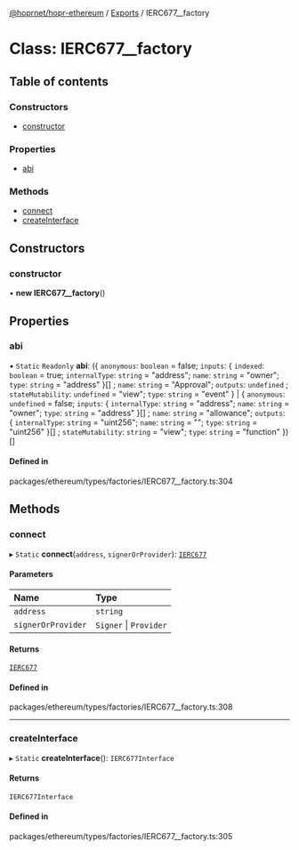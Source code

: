 [@hoprnet/hopr-ethereum](../README.md) / [Exports](../modules.md) / IERC677\_\_factory

# Class: IERC677\_\_factory

## Table of contents

### Constructors

- [constructor](IERC677__factory.md#constructor)

### Properties

- [abi](IERC677__factory.md#abi)

### Methods

- [connect](IERC677__factory.md#connect)
- [createInterface](IERC677__factory.md#createinterface)

## Constructors

### constructor

• **new IERC677__factory**()

## Properties

### abi

▪ `Static` `Readonly` **abi**: ({ `anonymous`: `boolean` = false; `inputs`: { `indexed`: `boolean` = true; `internalType`: `string` = "address"; `name`: `string` = "owner"; `type`: `string` = "address" }[] ; `name`: `string` = "Approval"; `outputs`: `undefined` ; `stateMutability`: `undefined` = "view"; `type`: `string` = "event" } \| { `anonymous`: `undefined` = false; `inputs`: { `internalType`: `string` = "address"; `name`: `string` = "owner"; `type`: `string` = "address" }[] ; `name`: `string` = "allowance"; `outputs`: { `internalType`: `string` = "uint256"; `name`: `string` = ""; `type`: `string` = "uint256" }[] ; `stateMutability`: `string` = "view"; `type`: `string` = "function" })[]

#### Defined in

packages/ethereum/types/factories/IERC677__factory.ts:304

## Methods

### connect

▸ `Static` **connect**(`address`, `signerOrProvider`): [`IERC677`](IERC677.md)

#### Parameters

| Name | Type |
| :------ | :------ |
| `address` | `string` |
| `signerOrProvider` | `Signer` \| `Provider` |

#### Returns

[`IERC677`](IERC677.md)

#### Defined in

packages/ethereum/types/factories/IERC677__factory.ts:308

___

### createInterface

▸ `Static` **createInterface**(): `IERC677Interface`

#### Returns

`IERC677Interface`

#### Defined in

packages/ethereum/types/factories/IERC677__factory.ts:305
